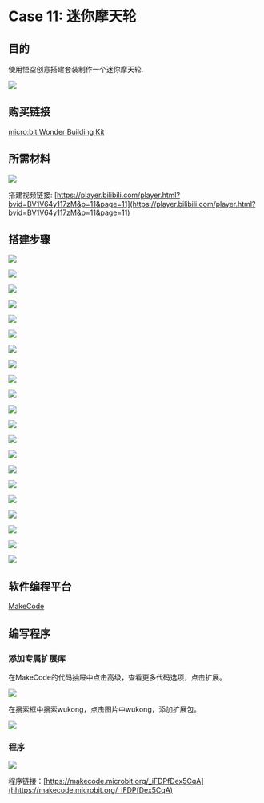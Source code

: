 # Case 11: 迷你摩天轮
## 目的
使用悟空创意搭建套装制作一个迷你摩天轮.

![](./images/case-11-01.png)

## 购买链接

[micro:bit Wonder Building Kit](https://www.elecfreaks.com/micro-bit-wonder-building-kit-without-micro-bit-board.html)

## 所需材料

![](./images/case-11-02.png)

搭建视频链接:
[https://player.bilibili.com/player.html?bvid=BV1V64y117zM&p=11&page=11](https://player.bilibili.com/player.html?bvid=BV1V64y117zM&p=11&page=11)

## 搭建步骤


![](./images/step-case-11-01.png)

![](./images/step-case-11-02.png)

![](./images/step-case-11-03.png)

![](./images/step-case-11-04.png)

![](./images/step-case-11-05.png)

![](./images/step-case-11-06.png)

![](./images/step-case-11-07.png)

![](./images/step-case-11-08.png)

![](./images/step-case-11-09.png)

![](./images/step-case-11-10.png)

![](./images/step-case-11-11.png)

![](./images/step-case-11-12.png)

![](./images/step-case-11-13.png)

![](./images/step-case-11-14.png)

![](./images/step-case-11-15.png)

![](./images/step-case-11-16.png)

![](./images/step-case-11-17.png)

![](./images/step-case-11-18.png)

![](./images/step-case-11-19.png)

![](./images/step-case-11-20.png)

![](./images/step-case-11-21.png)

## 软件编程平台

[MakeCode](https://makecode.microbit.org/)

## 编写程序
### 添加专属扩展库

在MakeCode的代码抽屉中点击高级，查看更多代码选项，点击扩展。

![](./images/case-01-03.png)

在搜索框中搜索wukong，点击图片中wukong，添加扩展包。

![](./images/case-01-04.png)





### 程序

![](./images/case-11-03.png)

程序链接：[https://makecode.microbit.org/_iFDPfDex5CqA](hhttps://makecode.microbit.org/_iFDPfDex5CqA)
